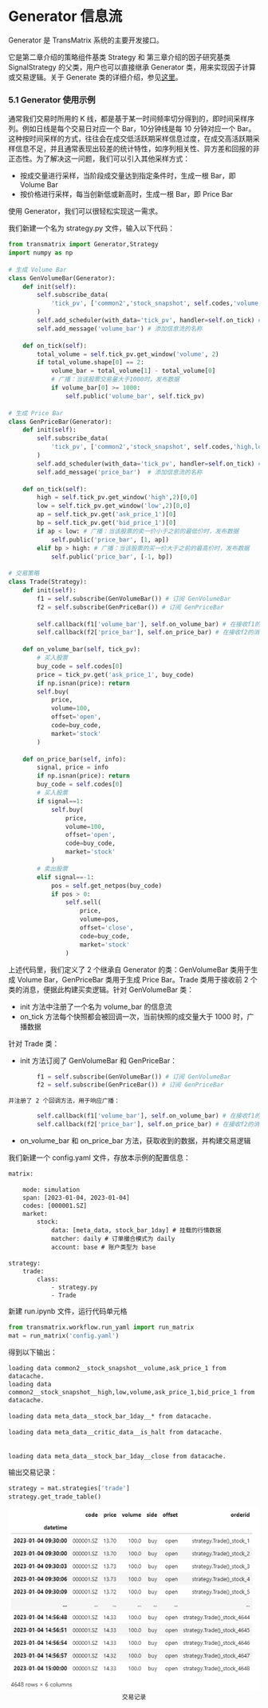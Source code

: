 # Generator 信息流
Generator 是 TransMatrix 系统的主要开发接口。

它是第二章介绍的策略组件基类 Strategy 和 第三章介绍的因子研究基类 SignalStrategy 的父类，用户也可以直接继承 Generator 类，用来实现因子计算或交易逻辑。关于 Generate 类的详细介绍，参见[这里](3_接口说明/策略/generator.md)。

### 5.1 Generator 使用示例

通常我们交易时所用的 K 线，都是基于某一时间频率切分得到的，即时间采样序列。例如日线是每个交易日对应一个 Bar，10分钟线是每 10 分钟对应一个 Bar。这种按时间采样的方式，往往会在成交低活跃期采样信息过度，在成交高活跃期采样信息不足，并且通常表现出较差的统计特性，如序列相关性、异方差和回报的非正态性。为了解决这一问题，我们可以引入其他采样方式：
-   按成交量进行采样，当阶段成交量达到指定条件时，生成一根 Bar，即 Volume Bar
-   按价格进行采样，每当创新低或新高时，生成一根 Bar，即 Price Bar

使用 Generator，我们可以很轻松实现这一需求。

我们新建一个名为 strategy.py 文件，输入以下代码：


```python
from transmatrix import Generator,Strategy
import numpy as np
  
# 生成 Volume Bar      
class GenVolumeBar(Generator):
    def init(self):
        self.subscribe_data(
            'tick_pv', ['common2','stock_snapshot', self.codes,'volume,ask_price_1', 0]
        )
        self.add_scheduler(with_data='tick_pv', handler=self.on_tick) # 添加调度器：随着数据pv的时间戳调，用 on_tick 方法，这里是每个快照回调一次。
        self.add_message('volume_bar') # 添加信息流的名称
        
    def on_tick(self):
        total_volume = self.tick_pv.get_window('volume', 2)
        if total_volume.shape[0] == 2:
            volume_bar = total_volume[1] - total_volume[0]
            # 广播：当该股票交易量大于1000时，发布数据
            if volume_bar[0] >= 1000:
                self.public('volume_bar', self.tick_pv)
   
# 生成 Price Bar
class GenPriceBar(Generator):
    def init(self):
        self.subscribe_data(
            'tick_pv', ['common2','stock_snapshot', self.codes,'high,low,volume,ask_price_1,bid_price_1', 0]
        )
        self.add_scheduler(with_data='tick_pv', handler=self.on_tick) # 添加调度器：随着数据pv的时间戳调，用 on_tick 方法，这里是每个快照回调一次。
        self.add_message('price_bar')  # 添加信息流的名称
        
    def on_tick(self):
        high = self.tick_pv.get_window('high',2)[0,0]
        low = self.tick_pv.get_window('low',2)[0,0]
        ap = self.tick_pv.get('ask_price_1')[0]
        bp = self.tick_pv.get('bid_price_1')[0]
        if ap < low: # 广播：当该股票的卖一价小于之前的最低价时，发布数据
            self.public('price_bar', [1, ap])
        elif bp > high: # 广播：当该股票的买一价大于之前的最高价时，发布数据
            self.public('price_bar', [-1, bp])
                    
# 交易策略
class Trade(Strategy):
    def init(self):
        f1 = self.subscribe(GenVolumeBar()) # 订阅 GenVolumeBar
        f2 = self.subscribe(GenPriceBar()) # 订阅 GenPriceBar
        
        self.callback(f1['volume_bar'], self.on_volume_bar) # 在接收f1的消息volume_bar时，执行self.on_volume_bar方法
        self.callback(f2['price_bar'], self.on_price_bar) # 在接收f2的消息price_bar时，执行self.on_price_bar方法
        
    def on_volume_bar(self, tick_pv):
   		# 买入股票
        buy_code = self.codes[0]
        price = tick_pv.get('ask_price_1', buy_code)
        if np.isnan(price): return
        self.buy(
            price, 
            volume=100, 
            offset='open', 
            code=buy_code, 
            market='stock'
        )
            
    def on_price_bar(self, info):
        signal, price = info
        if np.isnan(price): return
        buy_code = self.codes[0]
        # 买入股票
        if signal==1:
            self.buy(
                price, 
                volume=100, 
                offset='open', 
                code=buy_code, 
                market='stock'
            )
        # 卖出股票
        elif signal==-1:
            pos = self.get_netpos(buy_code)
            if pos > 0:
                self.sell(
                    price, 
                    volume=pos, 
                    offset='close', 
                    code=buy_code, 
                    market='stock'
                )
```

上述代码里，我们定义了 2 个继承自 Generator 的类：GenVolumeBar 类用于生成 Volume Bar，GenPriceBar 类用于生成 Price Bar。Trade 类用于接收前 2 个类的消息，便据此构建买卖逻辑。针对 GenVolumeBar 类：
-   init 方法中注册了一个名为 volume_bar 的信息流
-   on_tick 方法每个快照都会被回调一次，当前快照的成交量大于 1000 时，广播数据

针对 Trade 类：
-   init 方法订阅了 GenVolumeBar 和 GenPriceBar：
```python
        f1 = self.subscribe(GenVolumeBar()) # 订阅 GenVolumeBar
        f2 = self.subscribe(GenPriceBar()) # 订阅 GenPriceBar
```
    并注册了 2 个回调方法，用于响应广播：
```python
        self.callback(f1['volume_bar'], self.on_volume_bar) # 在接收f1的消息volume_bar时，执行self.on_volume_bar方法
        self.callback(f2['price_bar'], self.on_price_bar) # 在接收f2的消息price_bar时，执行self.on_price_bar方法
```

-  on_volume_bar 和 on_price_bar 方法，获取收到的数据，并构建交易逻辑

我们新建一个 config.yaml 文件，存放本示例的配置信息：

```text
matrix:

    mode: simulation
    span: [2023-01-04, 2023-01-04]
    codes: [000001.SZ]
    market:
        stock:
            data: [meta_data, stock_bar_1day] # 挂载的行情数据
            matcher: daily # 订单撮合模式为 daily
            account: base # 账户类型为 base

strategy:
    trade:
        class:
            - strategy.py
            - Trade
```

新建 run.ipynb 文件，运行代码单元格

```python
from transmatrix.workflow.run_yaml import run_matrix
mat = run_matrix('config.yaml')
```
得到以下输出：
```text
loading data common2__stock_snapshot__volume,ask_price_1 from datacache.
loading data common2__stock_snapshot__high,low,volume,ask_price_1,bid_price_1 from datacache.

loading data meta_data__stock_bar_1day__* from datacache.

loading data meta_data__critic_data__is_halt from datacache.


loading data meta_data__stock_bar_1day__close from datacache.
```

输出交易记录：
```python
strategy = mat.strategies['trade']
strategy.get_trade_table()
```

<div align=center>
<img width="800" src="TransMatrix使用手册/pics/generator.png"/>
</div>
<div align=center style="font-size:12px">交易记录</div>
<br />